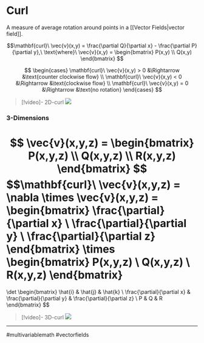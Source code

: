 # Curl
A measure of average rotation around points in a [[Vector Fields|vector field]].

$$\mathbf{curl}\ \vec{v}(x,y) = \frac{\partial Q}{\partial x} - \frac{\partial P}{\partial y},\ \text{where}\ \vec{v}(x,y) = 
\begin{bmatrix}
P(x,y) \\  Q(x,y)
\end{bmatrix}
$$

$$
\begin{cases}
\mathbf{curl}\ \vec{v}(x,y) > 0 &\Rightarrow &\text{counter clockwise flow} \\
\mathbf{curl}\ \vec{v}(x,y) < 0 &\Rightarrow &\text{clockwise flow} \\
\mathbf{curl}\ \vec{v}(x,y) = 0 &\Rightarrow &\text{no rotation}
\end{cases}
$$

>[!video]- 2D-curl
>![](https://www.youtube.com/watch?v=qF9Kz37Ksq0&list=PLSQl0a2vh4HC5feHa6Rc5c0wbRTx56nF7&index=56)

### 3-Dimensions

$$
\vec{v}(x,y,z) =
\begin{bmatrix}
P(x,y,z) \\
Q(x,y,z) \\
R(x,y,z)
\end{bmatrix}
$$
$$\mathbf{curl}\ \vec{v}(x,y,z) = \nabla \times \vec{v}(x,y,z) = 
\begin{bmatrix}
\frac{\partial}{\partial x} \\
\frac{\partial}{\partial y} \\
\frac{\partial}{\partial z}
\end{bmatrix}
\times
\begin{bmatrix}
P(x,y,z) \\
Q(x,y,z) \\
R(x,y,z)
\end{bmatrix}
=
\det
\begin{bmatrix}
\hat{i} & \hat{j} & \hat{k} \\
\frac{\partial}{\partial x} & \frac{\partial}{\partial y} & \frac{\partial}{\partial z} \\
P & Q & R
\end{bmatrix}
$$

>[!video]- 3D-curl
>![](https://www.youtube.com/watch?v=a_49iMi10kg&list=PLSQl0a2vh4HC5feHa6Rc5c0wbRTx56nF7&index=62)

---
#multivariablemath #vectorfields